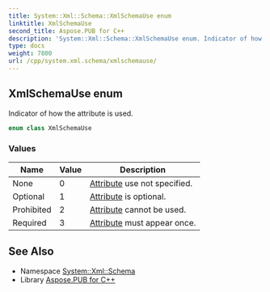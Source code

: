 ```yaml
---
title: System::Xml::Schema::XmlSchemaUse enum
linktitle: XmlSchemaUse
second_title: Aspose.PUB for C++
description: 'System::Xml::Schema::XmlSchemaUse enum. Indicator of how the attribute is used in C++.'
type: docs
weight: 7800
url: /cpp/system.xml.schema/xmlschemause/
---
```

## XmlSchemaUse enum


Indicator of how the attribute is used.

```cpp
enum class XmlSchemaUse
```

### Values

| Name | Value | Description |
| --- | --- | --- |
| None | 0 | [Attribute](../../system/attribute/) use not specified. |
| Optional | 1 | [Attribute](../../system/attribute/) is optional. |
| Prohibited | 2 | [Attribute](../../system/attribute/) cannot be used. |
| Required | 3 | [Attribute](../../system/attribute/) must appear once. |

## See Also

* Namespace [System::Xml::Schema](../)
* Library [Aspose.PUB for C++](../../)
